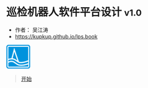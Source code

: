 <!-- _coverpage.md -->

# 巡检机器人软件平台设计 <small> v1.0 </small>

- 作者： 吴江涛
- https://kupkup.github.io/lps.book

![logo](zh-cn/images/LonLogo_64px.png)

> [开始](/zh-cn/1.系统介绍)

<!-- ![color](#fefefe) -->